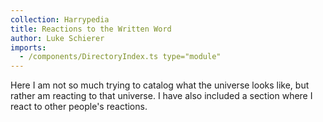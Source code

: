 ```yaml
---
collection: Harrypedia
title: Reactions to the Written Word
author: Luke Schierer
imports:
  - /components/DirectoryIndex.ts type="module"
---
```


Here I am not so much trying to catalog what the universe looks like, but rather am reacting to that universe. I have also included a section where I react to other people's reactions.

<directory-index directory="/Harrypedia/reactions/" ></directory-index>
